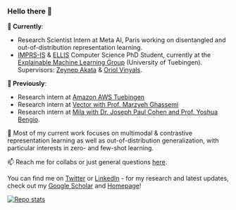 ### Hello there 👋


**🌱  Currently**:
* Research Scientist Intern at Meta AI, Paris working on disentangled and out-of-distribution representation learning.
* [IMPRS-IS](https://imprs.is.mpg.de/) & [ELLIS](https://ellis.eu/) Computer Science PhD Student, currently at the [Explainable Machine Learning Group](https://eml-unitue.de/people) (University of Tuebingen). Supervisors: [Zeynep Akata](https://scholar.google.com/citations?user=jQl9RtkAAAAJ) & [Oriol Vinyals](https://scholar.google.com/citations?user=NkzyCvUAAAAJ&hl=de).

**🌱  Previously**:
* Research intern at [Amazon AWS Tuebingen](https://www.amazon.science/) 
* Research intern at [Vector with Prof. Marzyeh Ghassemi](http://www.marzyehghassemi.com/) 
* Research intern at [Mila with Dr. Joseph Paul Cohen and Prof. Yoshua Bengio](https://mila.quebec/).


🤔 Most of my current work focuses on multimodal & contrastive representation learning as well as out-of-distribution generalization, with particular interests in zero- and few-shot learning.

📫 Reach me for collabs or just general questions [here](mailto:karsten.rh1@gmail.com).

<!-- Actual text -->

You can find me on [Twitter](https://twitter.com/confusezius) or [LinkedIn](https://www.linkedin.com/in/karsten-roth) - for my research and latest updates, check out my [Google Scholar](https://scholar.google.com/citations?user=93ZjIs0AAAAJ) and [Homepage](https://karroth.com)!

[![Repo stats](https://github-readme-stats.vercel.app/api?username=confusezius)](https://github.com/confusezius/github-readme-stats)



<!--![My github stats](https://github-readme-stats.vercel.app/api?username=Confusezius&show_icons=true&theme=dracula) -->
